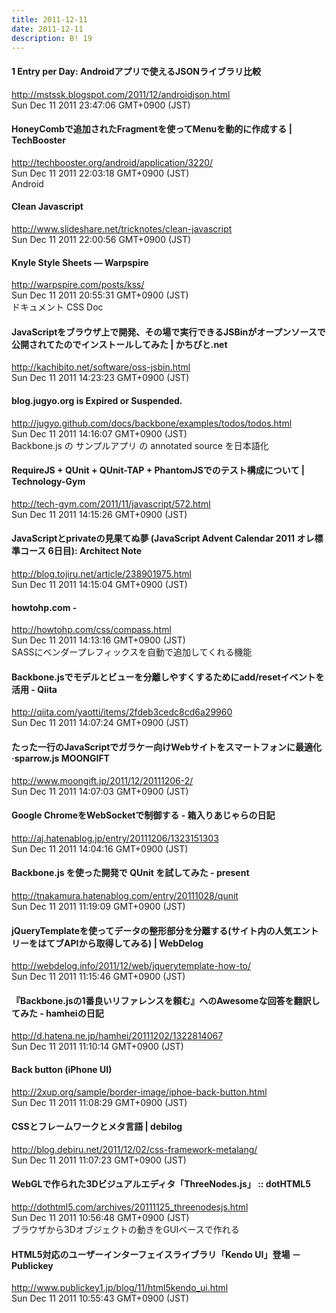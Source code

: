 ```yaml
---
title: 2011-12-11
date: 2011-12-11
description: B! 19
---
```


#### 1 Entry per Day: Androidアプリで使えるJSONライブラリ比較
http://mstssk.blogspot.com/2011/12/androidjson.html<br>
Sun Dec 11 2011 23:47:06 GMT+0900 (JST)<br>


#### HoneyCombで追加されたFragmentを使ってMenuを動的に作成する | TechBooster
http://techbooster.org/android/application/3220/<br>
Sun Dec 11 2011 22:03:18 GMT+0900 (JST)<br>
Android


#### Clean Javascript
http://www.slideshare.net/tricknotes/clean-javascript<br>
Sun Dec 11 2011 22:00:56 GMT+0900 (JST)<br>


#### Knyle Style Sheets — Warpspire
http://warpspire.com/posts/kss/<br>
Sun Dec 11 2011 20:55:31 GMT+0900 (JST)<br>
ドキュメント CSS Doc


#### JavaScriptをブラウザ上で開発、その場で実行できるJSBinがオープンソースで公開されてたのでインストールしてみた | かちびと.net
http://kachibito.net/software/oss-jsbin.html<br>
Sun Dec 11 2011 14:23:23 GMT+0900 (JST)<br>


#### blog.jugyo.org is Expired or Suspended.
http://jugyo.github.com/docs/backbone/examples/todos/todos.html<br>
Sun Dec 11 2011 14:16:07 GMT+0900 (JST)<br>
Backbone.js の サンプルアプリ の annotated source を日本語化


#### RequireJS + QUnit + QUnit-TAP + PhantomJSでのテスト構成について | Technology-Gym
http://tech-gym.com/2011/11/javascript/572.html<br>
Sun Dec 11 2011 14:15:26 GMT+0900 (JST)<br>


#### JavaScriptとprivateの見果てぬ夢 (JavaScript Advent Calendar 2011 オレ標準コース 6日目): Architect Note
http://blog.tojiru.net/article/238901975.html<br>
Sun Dec 11 2011 14:15:04 GMT+0900 (JST)<br>


#### howtohp.com - 
http://howtohp.com/css/compass.html<br>
Sun Dec 11 2011 14:13:16 GMT+0900 (JST)<br>
SASSにベンダープレフィックスを自動で追加してくれる機能


#### Backbone.jsでモデルとビューを分離しやすくするためにadd/resetイベントを活用 - Qiita
http://qiita.com/yaotti/items/2fdeb3cedc8cd6a29960<br>
Sun Dec 11 2011 14:07:24 GMT+0900 (JST)<br>


#### たった一行のJavaScriptでガラケー向けWebサイトをスマートフォンに最適化·sparrow.js MOONGIFT
http://www.moongift.jp/2011/12/20111206-2/<br>
Sun Dec 11 2011 14:07:03 GMT+0900 (JST)<br>


#### Google ChromeをWebSocketで制御する - 箱入りあじゃらの日記
http://aj.hatenablog.jp/entry/20111206/1323151303<br>
Sun Dec 11 2011 14:04:16 GMT+0900 (JST)<br>


#### Backbone.js を使った開発で QUnit を試してみた - present
http://tnakamura.hatenablog.com/entry/20111028/qunit<br>
Sun Dec 11 2011 11:19:09 GMT+0900 (JST)<br>


#### jQueryTemplateを使ってデータの整形部分を分離する(サイト内の人気エントリーをはてブAPIから取得してみる) | WebDelog
http://webdelog.info/2011/12/web/jquerytemplate-how-to/<br>
Sun Dec 11 2011 11:15:46 GMT+0900 (JST)<br>


#### 『Backbone.jsの1番良いリファレンスを頼む』へのAwesomeな回答を翻訳してみた - hamheiの日記
http://d.hatena.ne.jp/hamhei/20111202/1322814067<br>
Sun Dec 11 2011 11:10:14 GMT+0900 (JST)<br>


#### Back button (iPhone UI)
http://2xup.org/sample/border-image/iphoe-back-button.html<br>
Sun Dec 11 2011 11:08:29 GMT+0900 (JST)<br>


#### CSSとフレームワークとメタ言語 | debilog
http://blog.debiru.net/2011/12/02/css-framework-metalang/<br>
Sun Dec 11 2011 11:07:23 GMT+0900 (JST)<br>


#### WebGLで作られた3Dビジュアルエディタ「ThreeNodes.js」 :: dotHTML5
http://dothtml5.com/archives/20111125_threenodesjs.html<br>
Sun Dec 11 2011 10:56:48 GMT+0900 (JST)<br>
ブラウザから3Dオブジェクトの動きをGUIベースで作れる


#### HTML5対応のユーザーインターフェイスライブラリ「Kendo UI」登場 － Publickey
http://www.publickey1.jp/blog/11/html5kendo_ui.html<br>
Sun Dec 11 2011 10:55:43 GMT+0900 (JST)<br>


